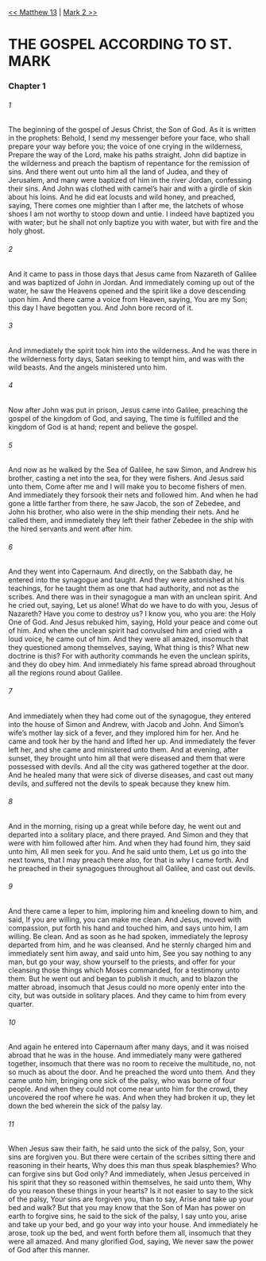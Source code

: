 [<< Matthew 13](../Matthew/Matthew%2013.md)  |  [Mark 2 >>](Mark%202.md)

# THE GOSPEL ACCORDING TO ST. MARK
### Chapter 1
###### 1

The beginning of the gospel of Jesus Christ, the Son of God. As it is written in the prophets: Behold, I send my messenger before your face, who shall prepare your way before you; the voice of one crying in the wilderness, Prepare the way of the Lord, make his paths straight. John did baptize in the wilderness and preach the baptism of repentance for the remission of sins. And there went out unto him all the land of Judea, and they of Jerusalem, and many were baptized of him in the river Jordan, confessing their sins. And John was clothed with camel’s hair and with a girdle of skin about his loins. And he did eat locusts and wild honey, and preached, saying, There comes one mightier than I after me, the latchets of whose shoes I am not worthy to stoop down and untie. I indeed have baptized you with water; but he shall not only baptize you with water, but with fire and the holy ghost.

###### 2
And it came to pass in those days that Jesus came from Nazareth of Galilee and was baptized of John in Jordan. And immediately coming up out of the water, he saw the Heavens opened and the spirit like a dove descending upon him. And there came a voice from Heaven, saying, You are my Son; this day I have begotten you. And John bore record of it.

###### 3
And immediately the spirit took him into the wilderness. And he was there in the wilderness forty days, Satan seeking to tempt him, and was with the wild beasts. And the angels ministered unto him.

###### 4
Now after John was put in prison, Jesus came into Galilee, preaching the gospel of the kingdom of God, and saying, The time is fulfilled and the kingdom of God is at hand; repent and believe the gospel.

###### 5
And now as he walked by the Sea of Galilee, he saw Simon, and Andrew his brother, casting a net into the sea, for they were fishers. And Jesus said unto them, Come after me and I will make you to become fishers of men. And immediately they forsook their nets and followed him. And when he had gone a little farther from there, he saw Jacob, the son of Zebedee, and John his brother, who also were in the ship mending their nets. And he called them, and immediately they left their father Zebedee in the ship with the hired servants and went after him.

###### 6
And they went into Capernaum. And directly, on the Sabbath day, he entered into the synagogue and taught. And they were astonished at his teachings, for he taught them as one that had authority, and not as the scribes. And there was in their synagogue a man with an unclean spirit. And he cried out, saying, Let us alone! What do we have to do with you, Jesus of Nazareth? Have you come to destroy us? I know you, who you are: the Holy One of God. And Jesus rebuked him, saying, Hold your peace and come out of him. And when the unclean spirit had convulsed him and cried with a loud voice, he came out of him. And they were all amazed, insomuch that they questioned among themselves, saying, What thing is this? What new doctrine is this? For with authority commands he even the unclean spirits, and they do obey him. And immediately his fame spread abroad throughout all the regions round about Galilee.

###### 7
And immediately when they had come out of the synagogue, they entered into the house of Simon and Andrew, with Jacob and John. And Simon’s wife’s mother lay sick of a fever, and they implored him for her. And he came and took her by the hand and lifted her up. And immediately the fever left her, and she came and ministered unto them. And at evening, after sunset, they brought unto him all that were diseased and them that were possessed with devils. And all the city was gathered together at the door. And he healed many that were sick of diverse diseases, and cast out many devils, and suffered not the devils to speak because they knew him.

###### 8
And in the morning, rising up a great while before day, he went out and departed into a solitary place, and there prayed. And Simon and they that were with him followed after him. And when they had found him, they said unto him, All men seek for you. And he said unto them, Let us go into the next towns, that I may preach there also, for that is why I came forth. And he preached in their synagogues throughout all Galilee, and cast out devils.

###### 9
And there came a leper to him, imploring him and kneeling down to him, and said, If you are willing, you can make me clean. And Jesus, moved with compassion, put forth his hand and touched him, and says unto him, I am willing. Be clean. And as soon as he had spoken, immediately the leprosy departed from him, and he was cleansed. And he sternly charged him and immediately sent him away, and said unto him, See you say nothing to any man, but go your way, show yourself to the priests, and offer for your cleansing those things which Moses commanded, for a testimony unto them. But he went out and began to publish it much, and to blazon the matter abroad, insomuch that Jesus could no more openly enter into the city, but was outside in solitary places. And they came to him from every quarter.

###### 10
And again he entered into Capernaum after many days, and it was noised abroad that he was in the house. And immediately many were gathered together, insomuch that there was no room to receive the multitude, no, not so much as about the door. And he preached the word unto them. And they came unto him, bringing one sick of the palsy, who was borne of four people. And when they could not come near unto him for the crowd, they uncovered the roof where he was. And when they had broken it up, they let down the bed wherein the sick of the palsy lay.

###### 11
When Jesus saw their faith, he said unto the sick of the palsy, Son, your sins are forgiven you. But there were certain of the scribes sitting there and reasoning in their hearts, Why does this man thus speak blasphemies? Who can forgive sins but God only? And immediately, when Jesus perceived in his spirit that they so reasoned within themselves, he said unto them, Why do you reason these things in your hearts? Is it not easier to say to the sick of the palsy, Your sins are forgiven you, than to say, Arise and take up your bed and walk? But that you may know that the Son of Man has power on earth to forgive sins, he said to the sick of the palsy, I say unto you, arise and take up your bed, and go your way into your house. And immediately he arose, took up the bed, and went forth before them all, insomuch that they were all amazed. And many glorified God, saying, We never saw the power of God after this manner.